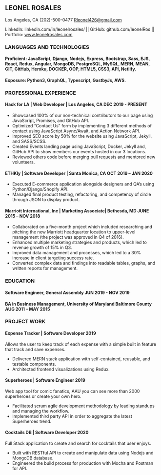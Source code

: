 ## LEONEL ROSALES    	
Los Angeles, CA
(202)-500-0477
Rleonel426@gmail.com

LinkedIn: linkedin.com/in/leonelrosales/ || GitHub: github.com/leonelRos || Portfolio: www.leonelrosales.com

### LANGUAGES AND TECHNOLOGIES

#### Proficient: JavaScript, Django, Nodejs, Express, Bootstrap, Sass, EJS, React, Redux, Angular, MongoDB, PostgreSQL, MySQL, MERN, MEAN, GIT, GitHub, Heroku, DOCKER, OOP, HTML5, CSS3, API, Netlify.
#### Exposure: Python3, GraphQL, Typescript, GastbyJs, AWS.

### PROFESSIONAL EXPERIENCE

#### Hack for LA | Web Developer | Los Angeles, CA			                               DEC 2019 - PRESENT

- Showcased 100% of our non-technical contributors to our page using JavaScript, Promises, and GitHub API.
- Optimized “Contact Us” form by implementing 3 different methods of contact using JavaScript Async/Await, and Action Network API.
- Improved SEO score by 50% for the website using JavaScript, Jekyll, and SASS/SCSS.
- Created Events landing page using JavaScript, Docker, Jekyll and, GitHub API to show members our events hosted in our 3 locations.
- Reviewed others code before merging pull requests and mentored new volunteers.

#### ETHKly | Software Developer | Santa Monica, CA		                                 OCT 2019 – JAN 2020

-	Executed E-commerce application alongside designers and QA’s using Python/Django/Shopify API.
-	Managed final product testing, refactoring, and competency of circle through JSON to display product.

#### Marriott International, Inc | Marketing Associate| Bethesda, MD                               JUNE 2015 – NOV 2018

-	Collaborated on a five-month project which included researching and pitching the new Marriott headquarter location to upper-level management (the project was approved in Q4 of 2016).
-	Enhanced multiple marketing strategies and products, which led to revenue growth of 15% in Q3.
-	Improved data management and processes, which led to a 30% increase in client targeting success rate.
-	Converted complex data and findings into readable tables, graphs, and written reports for management.

### EDUCATION

#### Software Engineer, General Assembly 				                         	 JUN 2019 - NOV 2019
#### BA in Business Management, University of Maryland Baltimore County     		AUG 2011 – MAY 2015

### PROJECT WORK

#### Expense Tracker | Software Developer 							                      2019
 Allows the user to keep track of each expense with a simple built in feature that track and save expenses.
-	Delivered MERN stack application with self-contained, reusable, and testable components.
-	Architected frontend visualizations using Redux.

#### Superheroes | Software Engineer 							                            2019
Web app tool for comic fanatics, AAU you can see more than 2000 superheroes or create your own hero.
-	Facilitated scrum agile development methodology by leading standups and managing the workflow. 
-	Implemented third party API in order to aggregate the latest Superheroes trend.

#### Cocktails DB | Software Developer  							                        2020
Full Stack application to create and search for cocktails that user enjoys.
-	Built with RESTful API to create and manipulate data using Nodejs and MongoDB database.
-	Engineered the build process for production with Mocha and Postman for API.


